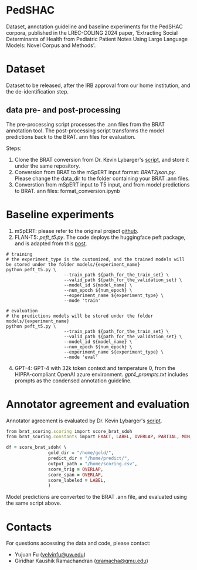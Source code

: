 # PedSHAC
Dataset, annotation guideline and baseline experiments for the PedSHAC corpora, published in the LREC-COLING 2024 paper, 'Extracting Social Determinants of Health from Pediatric Patient Notes Using Large Language Models: Novel Corpus and Methods'. 


# Dataset
Dataset to be released, after the IRB approval from our home institution, and the de-identification step.

## data pre- and post-processing
The pre-processing script processes the .ann files from the BRAT annotation tool. The post-processing script transforms the model predictions back to the BRAT. ann files for evaluation. 

Steps:
1. Clone the BRAT conversion from Dr. Kevin Lybarger's [script](https://github.com/Lybarger/brat_scoring), and store it under the same repository.
2. Conversion from BRAT to the mSpERT input format: _BRAT2json.py_. Please change the data_dir to the folder containing your BRAT .ann files.
3. Converstion from mSpERT input to T5 input, and from model predictions to BRAT. ann files: format_conversion.ipynb


# Baseline experiments
1. mSpERT: please refer to the original project [github](https://github.com/uw-bionlp/mspert).
2. FLAN-T5: _peft_t5.py_. The code deploys the huggingface peft package, and is adapted from this [post](https://www.philschmid.de/fine-tune-flan-t5-peft). 
```console
# training
# the experiment_type is the customized, and the trained models will  be stored under the folder models/{experiment_name}
python peft_t5.py \
                      --train_path ${path_for_the_train_set} \
                      --valid_path ${path_for_the_validation_set} \
                      --model_id ${model_name} \
                      --num_epoch ${num_epoch} \
                      --experiment_name ${experiment_type} \
                      --mode 'train'

# evaluation
# the predictions models will be stored under the folder models/{experiment_name}
python peft_t5.py \
                      --train_path ${path_for_the_train_set} \
                      --valid_path ${path_for_the_validation_set} \
                      --model_id ${model_name} \
                      --num_epoch ${num_epoch} \
                      --experiment_name ${experiment_type} \
                      --mode 'eval' 
```
4. GPT-4: GPT-4 with 32k token context and temperature 0, from the HIPPA-compliant OpenAI azure environment. _gpt4_prompts.txt_ includes prompts as the condensed annotation guideline.

# Annotator agreement and evaluation
Annotator agreement is evaluated by Dr. Kevin Lybarger's [script](https://github.com/Lybarger/brat_scoring).
```ruby
from brat_scoring.scoring import score_brat_sdoh
from brat_scoring.constants import EXACT, LABEL, OVERLAP, PARTIAL, MIN_DIST

df = score_brat_sdoh( \
                gold_dir = "/home/gold/",
                predict_dir = "/home/predict/",
                output_path = "/home/scoring.csv",
                score_trig = OVERLAP,
                score_span = OVERLAP, 
                score_labeled = LABEL,
                )
```

Model predictions are converted to the BRAT .ann file, and evaluated using the same script above.

# Contacts
For questions accessing the data and code, please contact:
- Yujuan Fu (velvinfu@uw.edu)
- Giridhar Kaushik Ramachandran (gramacha@gmu.edu)

